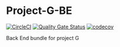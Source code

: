 # Project-G-BE
[![CircleCI](https://circleci.com/gh/Vignesh-Durairaj/Project-G-BE.svg?style=svg)](https://circleci.com/gh/Vignesh-Durairaj/Project-G-BE) 
[![Quality Gate Status](https://sonarcloud.io/api/project_badges/measure?project=Vignesh-Durairaj_Project-G-BE&metric=alert_status)](https://sonarcloud.io/dashboard?id=Vignesh-Durairaj_Project-G-BE) 
[![codecov](https://codecov.io/gh/Vignesh-Durairaj/Project-G-BE/branch/master/graph/badge.svg)](https://codecov.io/gh/Vignesh-Durairaj/Project-G-BE) 

Back End bundle for project G
